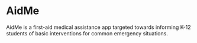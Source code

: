 # AidMe
AidMe is a first-aid medical assistance app targeted towards informing K-12 students of basic interventions for common emergency situations.
